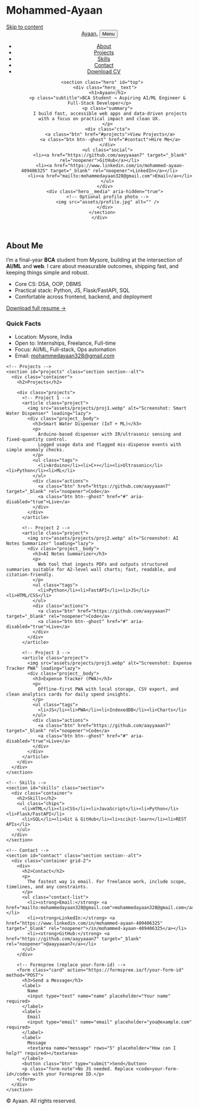# Mohammed-Ayaan
<!DOCTYPE html>
<html lang="en">
<head>
  <!-- Meta -->
  <meta charset="utf-8">
  <meta name="viewport" content="width=device-width, initial-scale=1">

  <!-- SEO -->
  <title>Ayaan | Portfolio — BCA • AI/ML • Web Dev</title>
  <meta name="description" content="Portfolio of Ayaan — BCA student focusing on AI/ML and full-stack web development. Projects, skills, and contact.">
  <meta name="author" content="Ayaan">

  <!-- Open Graph -->
  <meta property="og:title" content="Ayaan | Portfolio">
  <meta property="og:description" content="AI/ML & Web Dev projects, skills, and contact.">
  <meta property="og:type" content="website">
  <meta property="og:url" content="https://your-username.github.io/your-repo/">
  <meta property="og:image" content="assets/preview.png">

  <!-- Favicon (optional) -->
  <link rel="icon" href="assets/favicon.png" type="image/png">

  <!-- Styles -->
  <link rel="preload" href="styles.css" as="style">
  <link rel="stylesheet" href="styles.css">

  <!-- Canonical (adjust after publishing) -->
  <link rel="canonical" href="https://your-username.github.io/your-repo/">
</head>
<body>
  <a class="skip-link" href="#main">Skip to content</a>

  <header class="site-header" role="banner">
    <div class="container">
      <nav class="nav" aria-label="Primary">
        <a class="logo" href="#top" aria-label="Home">Ayaan<span class="dot">.</span></a>
        <button class="nav__toggle" aria-expanded="false" aria-controls="nav-menu">Menu</button>
        <ul id="nav-menu" class="nav__menu">
          <li><a href="#about">About</a></li>
          <li><a href="#projects">Projects</a></li>
          <li><a href="#skills">Skills</a></li>
          <li><a href="#contact">Contact</a></li>
          <li><a class="btn btn--ghost" href="assets/Ayaan_Resume.pdf" download>Download CV</a></li>
        </ul>
      </nav>

      <section class="hero" id="top">
        <div class="hero__text">
          <h1>Ayaan</h1>
          <p class="subtitle">BCA Student → Aspiring AI/ML Engineer & Full-Stack Developer</p>
          <p class="summary">
            I build fast, accessible web apps and data-driven projects with a focus on practical impact and clean UX.
          </p>
          <div class="cta">
            <a class="btn" href="#projects">View Projects</a>
            <a class="btn btn--ghost" href="#contact">Hire Me</a>
          </div>
          <ul class="social">
            <li><a href="https://github.com/aayyaaan7" target="_blank" rel="noopener">GitHub</a></li>
            <li><a href="https://www.linkedin.com/in/mohammed-ayaan-409406325" target="_blank" rel="noopener">LinkedIn</a></li>
            <li><a href="mailto:mohammedayaan328@gmail.com">Email</a></li>
          </ul>
        </div>
        <div class="hero__media" aria-hidden="true">
          <!-- Optional profile photo -->
          <img src="assets/profile.jpg" alt="" />
        </div>
      </section>
    </div>
  </header>

  <main id="main">
    <!-- About -->
    <section id="about" class="section">
      <div class="container grid-2">
        <div>
          <h2>About Me</h2>
          <p>
            I’m a final-year <strong>BCA</strong> student from Mysore, building at the intersection of <strong>AI/ML</strong> and <strong>web</strong>.
            I care about measurable outcomes, shipping fast, and keeping things simple and robust.
          </p>
          <ul class="highlights">
            <li>Core CS: DSA, OOP, DBMS</li>
            <li>Practical stack: Python, JS, Flask/FastAPI, SQL</li>
            <li>Comfortable across frontend, backend, and deployment</li>
          </ul>
          <a class="link" href="assets/Ayaan_Resume.pdf" download>Download full resume →</a>
        </div>
        <aside class="card">
          <h3>Quick Facts</h3>
          <ul class="facts">
            <li><span>Location:</span> Mysore, India</li>
            <li><span>Open to:</span> Internships, Freelance, Full-time</li>
            <li><span>Focus:</span> AI/ML, Full-stack, Ops automation</li>
            <li><span>Email:</span> <a href="mailto:mohammedayaan328@gmail.com">mohammedayaan328@gmail.com</a></li>
          </ul>
        </aside>
      </div>
    </section>

    <!-- Projects -->
    <section id="projects" class="section section--alt">
      <div class="container">
        <h2>Projects</h2>

        <div class="projects">
          <!-- Project 1 -->
          <article class="project">
            <img src="assets/projects/proj1.webp" alt="Screenshot: Smart Water Dispenser" loading="lazy">
            <div class="project__body">
              <h3>Smart Water Dispenser (IoT + ML)</h3>
              <p>
                Arduino-based dispenser with IR/ultrasonic sensing and fixed-quantity control.
                Logged usage data and flagged mis-dispense events with simple anomaly checks.
              </p>
              <ul class="tags">
                <li>Arduino</li><li>C++</li><li>Ultrasonic</li><li>Python</li><li>ML</li>
              </ul>
              <div class="actions">
                <a class="btn" href="https://github.com/aayyaaan7" target="_blank" rel="noopener">Code</a>
                <a class="btn btn--ghost" href="#" aria-disabled="true">Live</a>
              </div>
            </div>
          </article>

          <!-- Project 2 -->
          <article class="project">
            <img src="assets/projects/proj2.webp" alt="Screenshot: AI Notes Summarizer" loading="lazy">
            <div class="project__body">
              <h3>AI Notes Summarizer</h3>
              <p>
                Web tool that ingests PDFs and outputs structured summaries suitable for A2-level wall charts; fast, readable, and citation-friendly.
              </p>
              <ul class="tags">
                <li>Python</li><li>FastAPI</li><li>JS</li><li>HTML/CSS</li>
              </ul>
              <div class="actions">
                <a class="btn" href="https://github.com/aayyaaan7" target="_blank" rel="noopener">Code</a>
                <a class="btn btn--ghost" href="#" aria-disabled="true">Live</a>
              </div>
            </div>
          </article>

          <!-- Project 3 -->
          <article class="project">
            <img src="assets/projects/proj3.webp" alt="Screenshot: Expense Tracker PWA" loading="lazy">
            <div class="project__body">
              <h3>Expense Tracker (PWA)</h3>
              <p>
                Offline-first PWA with local storage, CSV export, and clean analytics cards for daily spend insights.
              </p>
              <ul class="tags">
                <li>JS</li><li>PWA</li><li>IndexedDB</li><li>Charts</li>
              </ul>
              <div class="actions">
                <a class="btn" href="https://github.com/aayyaaan7" target="_blank" rel="noopener">Code</a>
                <a class="btn btn--ghost" href="#" aria-disabled="true">Live</a>
              </div>
            </div>
          </article>
        </div>
      </div>
    </section>

    <!-- Skills -->
    <section id="skills" class="section">
      <div class="container">
        <h2>Skills</h2>
        <ul class="chips">
          <li>HTML</li><li>CSS</li><li>JavaScript</li><li>Python</li><li>Flask/FastAPI</li>
          <li>SQL</li><li>Git & GitHub</li><li>scikit-learn</li><li>REST APIs</li>
        </ul>
      </div>
    </section>

    <!-- Contact -->
    <section id="contact" class="section section--alt">
      <div class="container grid-2">
        <div>
          <h2>Contact</h2>
          <p>
            The fastest way is email. For freelance work, include scope, timelines, and any constraints.
          </p>
          <ul class="contact-list">
            <li><strong>Email:</strong> <a href="mailto:mohammedayaan328@gmail.com">mohammedayaan328@gmail.com</a></li>
            <li><strong>LinkedIn:</strong> <a href="https://www.linkedin.com/in/mohammed-ayaan-409406325" target="_blank" rel="noopener">/in/mohammed-ayaan-409406325</a></li>
            <li><strong>GitHub:</strong> <a href="https://github.com/aayyaaan7" target="_blank" rel="noopener">@aayyaaan7</a></li>
          </ul>
        </div>

        <!-- Formspree (replace your-form-id) -->
        <form class="card" action="https://formspree.io/f/your-form-id" method="POST">
          <h3>Send a Message</h3>
          <label>
            Name
            <input type="text" name="name" placeholder="Your name" required>
          </label>
          <label>
            Email
            <input type="email" name="email" placeholder="you@example.com" required>
          </label>
          <label>
            Message
            <textarea name="message" rows="5" placeholder="How can I help?" required></textarea>
          </label>
          <button class="btn" type="submit">Send</button>
          <p class="form-note">No JS needed. Replace <code>your-form-id</code> with your Formspree ID.</p>
        </form>
      </div>
    </section>
  </main>

  <footer class="site-footer">
    <div class="container">
      <p>© <span id="year"></span> Ayaan. All rights reserved.</p>
    </div>
  </footer>

  <!-- Minimal JS -->
  <script>
    // Mobile nav toggle (accessible)
    const toggle = document.querySelector('.nav__toggle');
    const menu = document.getElementById('nav-menu');
    if (toggle && menu) {
      toggle.addEventListener('click', () => {
        const expanded = toggle.getAttribute('aria-expanded') === 'true';
        toggle.setAttribute('aria-expanded', String(!expanded));
        menu.classList.toggle('open');
      });
    }
    // Auto year
    document.getElementById('year').textContent = new Date().getFullYear();
  </script>
</body>
</html>
